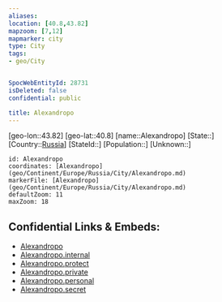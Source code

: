 ```yaml
---
aliases: 
location: [40.8,43.82]
mapzoom: [7,12] 
mapmarker: city 
type: City
tags:
- geo/City


SpocWebEntityId: 28731
isDeleted: false
confidential: public

title: Alexandropo
---
```

[geo-lon::43.82]
[geo-lat::40.8]
[name::Alexandropo]
[State::]
[Country::[Russia](geo/Continent/Europe/Russia.md)]
[StateId::]
[Population::]
[Unknown::]


```leaflet
id: Alexandropo
coordinates: [Alexandropo](geo/Continent/Europe/Russia/City/Alexandropo.md)
markerFile: [Alexandropo](geo/Continent/Europe/Russia/City/Alexandropo.md)
defaultZoom: 11 
maxZoom: 18
```


## Confidential Links & Embeds: 
- [Alexandropo](../../../../../../_public/geo/Continent/Europe/Russia/City/Alexandropo.md) 
- [Alexandropo.internal](../../../../../../_internal/geo/Continent/Europe/Russia/City/Alexandropo.internal.md) 
- [Alexandropo.protect](../../../../../../_protect/geo/Continent/Europe/Russia/City/Alexandropo.protect.md) 
- [Alexandropo.private](../../../../../../_private/geo/Continent/Europe/Russia/City/Alexandropo.private.md) 
- [Alexandropo.personal](../../../../../../_personal/geo/Continent/Europe/Russia/City/Alexandropo.personal.md) 
- [Alexandropo.secret](../../../../../../_secret/geo/Continent/Europe/Russia/City/Alexandropo.secret.md) 
